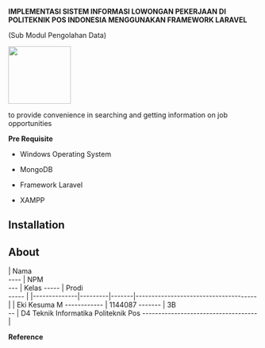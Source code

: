 **IMPLEMENTASI SISTEM INFORMASI LOWONGAN PEKERJAAN DI POLITEKNIK POS INDONESIA MENGGUNAKAN FRAMEWORK LARAVEL**

(Sub Modul Pengolahan Data)

<img src="./media/image1.png" width="126" height="116" />

to provide convenience in searching and getting information on job opportunities

**Pre Requisite**

-   Windows Operating System

-   MongoDB

-   Framework Laravel

-   XAMPP

Installation
------------

About
-----

| Nama         
 ----          | NPM     
                ---      | Kelas 
                          -----  | Prodi                                
                                  -----                                 |
|--------------|---------|-------|--------------------------------------|
| Eki Kesuma M 
 ------------  | 1144087 
                -------  | 3B    
                          --     | D4 Teknik Informatika Politeknik Pos 
                                  ------------------------------------  |

**Reference**
